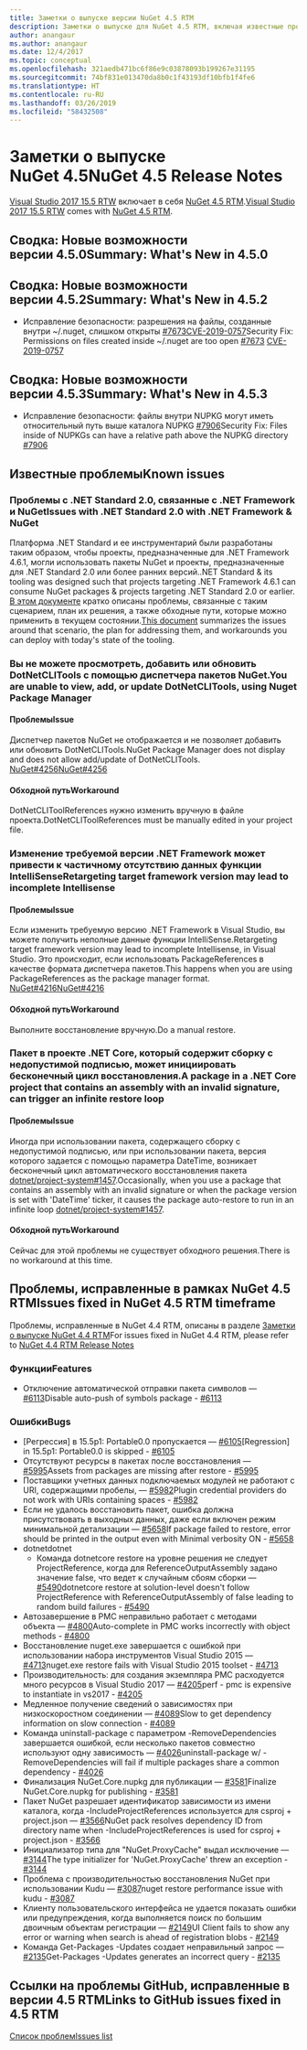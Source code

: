 ```yaml
---
title: Заметки о выпуске версии NuGet 4.5 RTM
description: Заметки о выпуске для NuGet 4.5 RTM, включая известные проблемы, исправления ошибок, добавленные функции и запросы на изменение структуры.
author: anangaur
ms.author: anangaur
ms.date: 12/4/2017
ms.topic: conceptual
ms.openlocfilehash: 321aedb471bc6f86e9c03878093b199267e31195
ms.sourcegitcommit: 74bf831e013470da8b0c1f43193df10bfb1f4fe6
ms.translationtype: HT
ms.contentlocale: ru-RU
ms.lasthandoff: 03/26/2019
ms.locfileid: "58432508"
---
```

# <a name="nuget-45-release-notes"></a><span data-ttu-id="0b417-103">Заметки о выпуске NuGet 4.5</span><span class="sxs-lookup"><span data-stu-id="0b417-103">NuGet 4.5 Release Notes</span></span>

<span data-ttu-id="0b417-104">[Visual Studio 2017 15.5 RTW](https://www.visualstudio.com/news/releasenotes/vs2017-relnotes) включает в себя [NuGet 4.5 RTM](https://dist.nuget.org/win-x86-commandline/v4.5.0/nuget.exe).</span><span class="sxs-lookup"><span data-stu-id="0b417-104">[Visual Studio 2017 15.5 RTW](https://www.visualstudio.com/news/releasenotes/vs2017-relnotes) comes with [NuGet 4.5 RTM](https://dist.nuget.org/win-x86-commandline/v4.5.0/nuget.exe).</span></span>

## <a name="summary-whats-new-in-450"></a><span data-ttu-id="0b417-105">Сводка: Новые возможности версии 4.5.0</span><span class="sxs-lookup"><span data-stu-id="0b417-105">Summary: What's New in 4.5.0</span></span>

## <a name="summary-whats-new-in-452"></a><span data-ttu-id="0b417-106">Сводка: Новые возможности версии 4.5.2</span><span class="sxs-lookup"><span data-stu-id="0b417-106">Summary: What's New in 4.5.2</span></span>

* <span data-ttu-id="0b417-107">Исправление безопасности: разрешения на файлы, созданные внутри ~/.nuget, слишком открыты [#7673](https://github.com/NuGet/Home/issues/7673)[CVE-2019-0757](https://portal.msrc.microsoft.com/en-us/security-guidance/advisory/CVE-2019-0757)</span><span class="sxs-lookup"><span data-stu-id="0b417-107">Security Fix: Permissions on files created inside ~/.nuget are too open [#7673](https://github.com/NuGet/Home/issues/7673) [CVE-2019-0757](https://portal.msrc.microsoft.com/en-us/security-guidance/advisory/CVE-2019-0757)</span></span>

## <a name="summary-whats-new-in-453"></a><span data-ttu-id="0b417-108">Сводка: Новые возможности версии 4.5.3</span><span class="sxs-lookup"><span data-stu-id="0b417-108">Summary: What's New in 4.5.3</span></span>

* <span data-ttu-id="0b417-109">Исправление безопасности: файлы внутри NUPKG могут иметь относительный путь выше каталога NUPKG [#7906](https://github.com/NuGet/Home/issues/7906)</span><span class="sxs-lookup"><span data-stu-id="0b417-109">Security Fix: Files inside of NUPKGs can have a relative path above the NUPKG directory [#7906](https://github.com/NuGet/Home/issues/7906)</span></span>

## <a name="known-issues"></a><span data-ttu-id="0b417-110">Известные проблемы</span><span class="sxs-lookup"><span data-stu-id="0b417-110">Known issues</span></span>

### <a name="issues-with-net-standard-20-with-net-framework--nuget"></a><span data-ttu-id="0b417-111">Проблемы с .NET Standard 2.0, связанные с .NET Framework и NuGet</span><span class="sxs-lookup"><span data-stu-id="0b417-111">Issues with .NET Standard 2.0 with .NET Framework & NuGet</span></span> 

<span data-ttu-id="0b417-112">Платформа .NET Standard и ее инструментарий были разработаны таким образом, чтобы проекты, предназначенные для .NET Framework 4.6.1, могли использовать пакеты NuGet и проекты, предназначенные для .NET Standard 2.0 или более ранних версий.</span><span class="sxs-lookup"><span data-stu-id="0b417-112">.NET Standard & its tooling was designed such that projects targeting .NET Framework 4.6.1 can consume NuGet packages & projects targeting .NET Standard 2.0 or earlier.</span></span> <span data-ttu-id="0b417-113">[В этом документе](https://github.com/dotnet/standard/issues/481) кратко описаны проблемы, связанные с таким сценарием, план их решения, а также обходные пути, которые можно применить в текущем состоянии.</span><span class="sxs-lookup"><span data-stu-id="0b417-113">[This document](https://github.com/dotnet/standard/issues/481) summarizes the issues around that scenario, the plan for addressing them, and workarounds you can deploy with today's state of the tooling.</span></span>

### <a name="you-are-unable-to-view-add-or-update-dotnetclitools-using-nuget-package-manager"></a><span data-ttu-id="0b417-114">Вы не можете просмотреть, добавить или обновить DotNetCLITools с помощью диспетчера пакетов NuGet.</span><span class="sxs-lookup"><span data-stu-id="0b417-114">You are unable to view, add, or update DotNetCLITools, using Nuget Package Manager</span></span>

#### <a name="issue"></a><span data-ttu-id="0b417-115">Проблемы</span><span class="sxs-lookup"><span data-stu-id="0b417-115">Issue</span></span>

<span data-ttu-id="0b417-116">Диспетчер пакетов NuGet не отображается и не позволяет добавить или обновить DotNetCLITools.</span><span class="sxs-lookup"><span data-stu-id="0b417-116">NuGet Package Manager does not display and does not allow add/update of DotNetCLITools.</span></span> [<span data-ttu-id="0b417-117">NuGet#4256</span><span class="sxs-lookup"><span data-stu-id="0b417-117">NuGet#4256</span></span>](https://github.com/NuGet/Home/issues/4256)

#### <a name="workaround"></a><span data-ttu-id="0b417-118">Обходной путь</span><span class="sxs-lookup"><span data-stu-id="0b417-118">Workaround</span></span>

<span data-ttu-id="0b417-119">DotNetCLIToolReferences нужно изменить вручную в файле проекта.</span><span class="sxs-lookup"><span data-stu-id="0b417-119">DotNetCLIToolReferences must be manually edited in your project file.</span></span>

### <a name="retargeting-target-framework-version-may-lead-to-incomplete-intellisense"></a><span data-ttu-id="0b417-120">Изменение требуемой версии .NET Framework может привести к частичному отсутствию данных функции IntelliSense</span><span class="sxs-lookup"><span data-stu-id="0b417-120">Retargeting target framework version may lead to incomplete Intellisense</span></span>

#### <a name="issue"></a><span data-ttu-id="0b417-121">Проблемы</span><span class="sxs-lookup"><span data-stu-id="0b417-121">Issue</span></span>

<span data-ttu-id="0b417-122">Если изменить требуемую версию .NET Framework в Visual Studio, вы можете получить неполные данные функции IntelliSense.</span><span class="sxs-lookup"><span data-stu-id="0b417-122">Retargeting target framework version may lead to incomplete Intellisense, in Visual Studio.</span></span> <span data-ttu-id="0b417-123">Это происходит, если использовать PackageReferences в качестве формата диспетчера пакетов.</span><span class="sxs-lookup"><span data-stu-id="0b417-123">This happens when you are using PackageReferences as the package manager format.</span></span> [<span data-ttu-id="0b417-124">NuGet#4216</span><span class="sxs-lookup"><span data-stu-id="0b417-124">NuGet#4216</span></span>](https://github.com/NuGet/Home/issues/4216)

#### <a name="workaround"></a><span data-ttu-id="0b417-125">Обходной путь</span><span class="sxs-lookup"><span data-stu-id="0b417-125">Workaround</span></span>

<span data-ttu-id="0b417-126">Выполните восстановление вручную.</span><span class="sxs-lookup"><span data-stu-id="0b417-126">Do a manual restore.</span></span>

### <a name="a-package-in-a-net-core-project-that-contains-an-assembly-with-an-invalid-signature-can-trigger-an-infinite-restore-loop"></a><span data-ttu-id="0b417-127">Пакет в проекте .NET Core, который содержит сборку с недопустимой подписью, может инициировать бесконечный цикл восстановления.</span><span class="sxs-lookup"><span data-stu-id="0b417-127">A package in a .NET Core project that contains an assembly with an invalid signature, can trigger an infinite restore loop</span></span>

#### <a name="issue"></a><span data-ttu-id="0b417-128">Проблемы</span><span class="sxs-lookup"><span data-stu-id="0b417-128">Issue</span></span>

<span data-ttu-id="0b417-129">Иногда при использовании пакета, содержащего сборку с недопустимой подписью, или при использовании пакета, версия которого задается с помощью параметра DateTime, возникает бесконечный цикл автоматического восстановления пакета [dotnet/project-system#1457](https://github.com/dotnet/project-system/issues/1457).</span><span class="sxs-lookup"><span data-stu-id="0b417-129">Occasionally, when you use a package that contains an assembly with an invalid signature or when the package version is set with 'DateTime' ticker, it causes the package auto-restore to run in an infinite loop [dotnet/project-system#1457](https://github.com/dotnet/project-system/issues/1457).</span></span>

#### <a name="workaround"></a><span data-ttu-id="0b417-130">Обходной путь</span><span class="sxs-lookup"><span data-stu-id="0b417-130">Workaround</span></span>

<span data-ttu-id="0b417-131">Сейчас для этой проблемы не существует обходного решения.</span><span class="sxs-lookup"><span data-stu-id="0b417-131">There is no workaround at this time.</span></span>

## <a name="issues-fixed-in-nuget-45-rtm-timeframe"></a><span data-ttu-id="0b417-132">Проблемы, исправленные в рамках NuGet 4.5 RTM</span><span class="sxs-lookup"><span data-stu-id="0b417-132">Issues fixed in NuGet 4.5 RTM timeframe</span></span>

<span data-ttu-id="0b417-133">Проблемы, исправленные в NuGet 4.4 RTM, описаны в разделе [Заметки о выпуске NuGet 4.4 RTM](../release-notes/nuget-4.4-RTM.md)</span><span class="sxs-lookup"><span data-stu-id="0b417-133">For issues fixed in NuGet 4.4 RTM, please refer to [NuGet 4.4 RTM Release Notes](../release-notes/nuget-4.4-RTM.md)</span></span> 

### <a name="features"></a><span data-ttu-id="0b417-134">Функции</span><span class="sxs-lookup"><span data-stu-id="0b417-134">Features</span></span>

- <span data-ttu-id="0b417-135">Отключение автоматической отправки пакета символов — [#6113](https://github.com/NuGet/Home/issues/6113)</span><span class="sxs-lookup"><span data-stu-id="0b417-135">Disable auto-push of symbols package - [#6113](https://github.com/NuGet/Home/issues/6113)</span></span>

### <a name="bugs"></a><span data-ttu-id="0b417-136">Ошибки</span><span class="sxs-lookup"><span data-stu-id="0b417-136">Bugs</span></span>

- <span data-ttu-id="0b417-137">[Регрессия] в 15.5p1: Portable0.0 пропускается — [#6105](https://github.com/NuGet/Home/issues/6105)</span><span class="sxs-lookup"><span data-stu-id="0b417-137">[Regression] in 15.5p1: Portable0.0 is skipped - [#6105](https://github.com/NuGet/Home/issues/6105)</span></span>
- <span data-ttu-id="0b417-138">Отсутствуют ресурсы в пакетах после восстановления — [#5995](https://github.com/NuGet/Home/issues/5995)</span><span class="sxs-lookup"><span data-stu-id="0b417-138">Assets from packages are missing after restore - [#5995](https://github.com/NuGet/Home/issues/5995)</span></span>
- <span data-ttu-id="0b417-139">Поставщики учетных данных подключаемых модулей не работают с URI, содержащими пробелы, — [#5982](https://github.com/NuGet/Home/issues/5982)</span><span class="sxs-lookup"><span data-stu-id="0b417-139">Plugin credential providers do not work with URIs containing spaces - [#5982](https://github.com/NuGet/Home/issues/5982)</span></span>
- <span data-ttu-id="0b417-140">Если не удалось восстановить пакет, ошибка должна присутствовать в выходных данных, даже если включен режим минимальной детализации — [#5658](https://github.com/NuGet/Home/issues/5658)</span><span class="sxs-lookup"><span data-stu-id="0b417-140">If package failed to restore, error should be printed in the output even with Minimal verbosity ON - [#5658](https://github.com/NuGet/Home/issues/5658)</span></span>
- <span data-ttu-id="0b417-141">dotnet</span><span class="sxs-lookup"><span data-stu-id="0b417-141">dotnet</span></span>
  - <span data-ttu-id="0b417-142">Команда dotnetcore restore на уровне решения не следует ProjectReference, когда для ReferenceOutputAssembly задано значение false, что ведет к случайным сбоям сборки — [#5490](https://github.com/NuGet/Home/issues/5490)</span><span class="sxs-lookup"><span data-stu-id="0b417-142">dotnetcore restore at solution-level doesn't follow ProjectReference with ReferenceOutputAssembly of false leading to random build failures - [#5490](https://github.com/NuGet/Home/issues/5490)</span></span>
- <span data-ttu-id="0b417-143">Автозавершение в PMC неправильно работает с методами объекта — [#4800](https://github.com/NuGet/Home/issues/4800)</span><span class="sxs-lookup"><span data-stu-id="0b417-143">Auto-complete in PMC works incorrectly with object methods - [#4800](https://github.com/NuGet/Home/issues/4800)</span></span>
- <span data-ttu-id="0b417-144">Восстановление nuget.exe завершается с ошибкой при использовании набора инструментов Visual Studio 2015 — [#4713](https://github.com/NuGet/Home/issues/4713)</span><span class="sxs-lookup"><span data-stu-id="0b417-144">nuget.exe restore fails with Visual Studio 2015 toolset - [#4713](https://github.com/NuGet/Home/issues/4713)</span></span>
- <span data-ttu-id="0b417-145">Производительность: для создания экземпляра PMC расходуется много ресурсов в Visual Studio 2017 — [#4205](https://github.com/NuGet/Home/issues/4205)</span><span class="sxs-lookup"><span data-stu-id="0b417-145">perf - pmc is expensive to instantiate in vs2017 - [#4205](https://github.com/NuGet/Home/issues/4205)</span></span>
- <span data-ttu-id="0b417-146">Медленное получение сведений о зависимостях при низкоскоростном соединении — [#4089](https://github.com/NuGet/Home/issues/4089)</span><span class="sxs-lookup"><span data-stu-id="0b417-146">Slow to get dependency information on slow connection - [#4089](https://github.com/NuGet/Home/issues/4089)</span></span>
- <span data-ttu-id="0b417-147">Команда uninstall-package с параметром -RemoveDependencies завершается ошибкой, если несколько пакетов совместно используют одну зависимость — [#4026](https://github.com/NuGet/Home/issues/4026)</span><span class="sxs-lookup"><span data-stu-id="0b417-147">uninstall-package w/ -RemoveDependencies will fail if multiple packages share a common dependency - [#4026](https://github.com/NuGet/Home/issues/4026)</span></span>
- <span data-ttu-id="0b417-148">Финализация NuGet.Core.nupkg для публикации — [#3581](https://github.com/NuGet/Home/issues/3581)</span><span class="sxs-lookup"><span data-stu-id="0b417-148">Finalize NuGet.Core.nupkg for publishing - [#3581](https://github.com/NuGet/Home/issues/3581)</span></span>
- <span data-ttu-id="0b417-149">Пакет NuGet разрешает идентификатор зависимости из имени каталога, когда -IncludeProjectReferences используется для csproj + project.json — [#3566](https://github.com/NuGet/Home/issues/3566)</span><span class="sxs-lookup"><span data-stu-id="0b417-149">NuGet pack resolves dependency ID from directory name when -IncludeProjectReferences is used for csproj + project.json - [#3566](https://github.com/NuGet/Home/issues/3566)</span></span>
- <span data-ttu-id="0b417-150">Инициализатор типа для "NuGet.ProxyCache" выдал исключение — [#3144](https://github.com/NuGet/Home/issues/3144)</span><span class="sxs-lookup"><span data-stu-id="0b417-150">The type initializer for 'NuGet.ProxyCache' threw an exception - [#3144](https://github.com/NuGet/Home/issues/3144)</span></span>
- <span data-ttu-id="0b417-151">Проблема с производительностью восстановления NuGet при использовании Kudu — [#3087](https://github.com/NuGet/Home/issues/3087)</span><span class="sxs-lookup"><span data-stu-id="0b417-151">nuget restore performance issue with kudu - [#3087](https://github.com/NuGet/Home/issues/3087)</span></span>
- <span data-ttu-id="0b417-152">Клиенту пользовательского интерфейса не удается показать ошибки или предупреждения, когда выполняется поиск по большим двоичным объектам регистрации — [#2149](https://github.com/NuGet/Home/issues/2149)</span><span class="sxs-lookup"><span data-stu-id="0b417-152">UI Client fails to show any error or warning when search is ahead of registration blobs - [#2149](https://github.com/NuGet/Home/issues/2149)</span></span>
- <span data-ttu-id="0b417-153">Команда Get-Packages -Updates создает неправильный запрос — [#2135](https://github.com/NuGet/Home/issues/2135)</span><span class="sxs-lookup"><span data-stu-id="0b417-153">Get-Packages -Updates generates an incorrect query - [#2135](https://github.com/NuGet/Home/issues/2135)</span></span>

## <a name="links-to-github-issues-fixed-in-45-rtm"></a><span data-ttu-id="0b417-154">Ссылки на проблемы GitHub, исправленные в версии 4.5 RTM</span><span class="sxs-lookup"><span data-stu-id="0b417-154">Links to GitHub issues fixed in 4.5 RTM</span></span>

[<span data-ttu-id="0b417-155">Список проблем</span><span class="sxs-lookup"><span data-stu-id="0b417-155">Issues list</span></span>](https://github.com/NuGet/Home/issues?q=is%3Aissue+milestone%3A4.5+is%3Aclosed)
